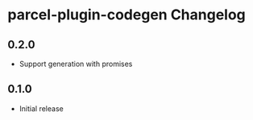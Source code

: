 # parcel-plugin-codegen Changelog

## 0.2.0

- Support generation with promises

## 0.1.0

- Initial release
